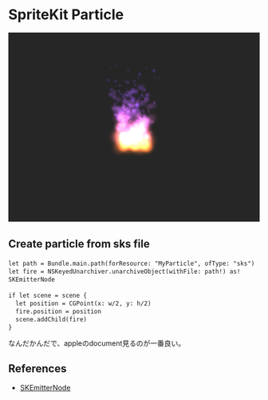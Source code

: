 # SpriteKit Particle

![SpriteKit Particle](readmeResouces/image.png)

## Create particle from sks file

```
let path = Bundle.main.path(forResource: "MyParticle", ofType: "sks")
let fire = NSKeyedUnarchiver.unarchiveObject(withFile: path!) as! SKEmitterNode

if let scene = scene {
  let position = CGPoint(x: w/2, y: h/2)
  fire.position = position
  scene.addChild(fire)
}
```
なんだかんだで、appleのdocument見るのが一番良い。

## References
 - [SKEmitterNode](https://developer.apple.com/reference/spritekit/skemitternode)
